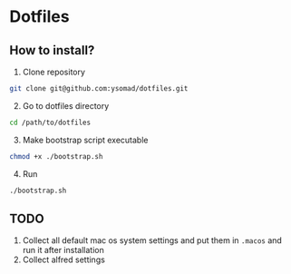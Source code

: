 # Dotfiles

## How to install?

1. Clone repository
```sh
git clone git@github.com:ysomad/dotfiles.git
```

2. Go to dotfiles directory
```sh
cd /path/to/dotfiles
```

3. Make bootstrap script executable
```sh
chmod +x ./bootstrap.sh
```

4. Run
```sh
./bootstrap.sh
```
## TODO
1. Collect all default mac os system settings and put them in `.macos` and run it after installation
2. Collect alfred settings

